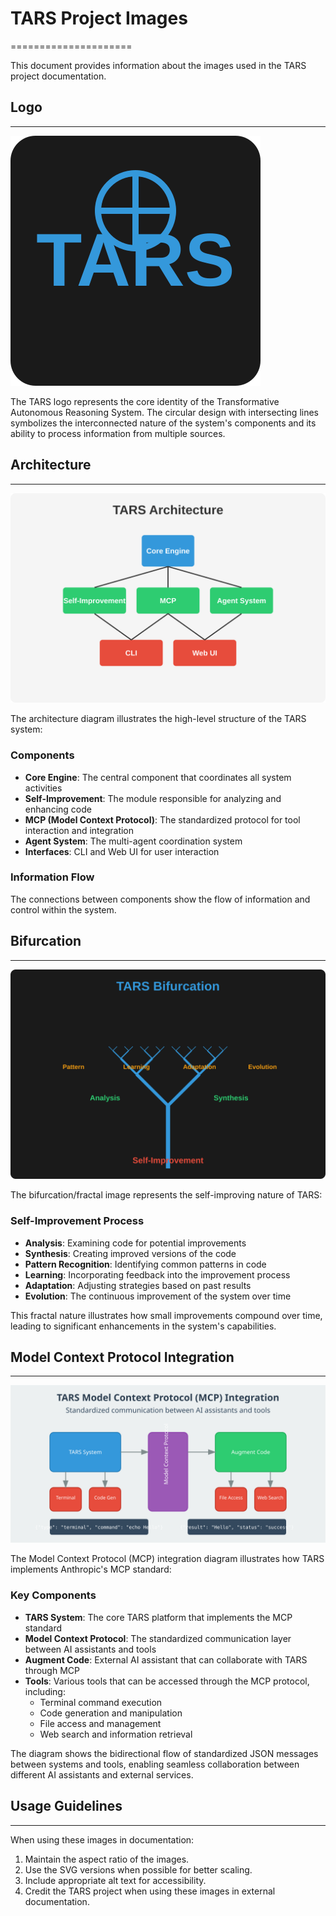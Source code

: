 # TARS Project Images
=====================

This document provides information about the images used in the TARS project documentation.

## Logo
--------

![TARS Logo](images/tars_logo.svg)

The TARS logo represents the core identity of the Transformative Autonomous Reasoning System. The circular design with intersecting lines symbolizes the interconnected nature of the system's components and its ability to process information from multiple sources.

## Architecture
-------------

![TARS Architecture](images/tars_architecture.svg)

The architecture diagram illustrates the high-level structure of the TARS system:

### Components

* **Core Engine**: The central component that coordinates all system activities
* **Self-Improvement**: The module responsible for analyzing and enhancing code
* **MCP (Model Context Protocol)**: The standardized protocol for tool interaction and integration
* **Agent System**: The multi-agent coordination system
* **Interfaces**: CLI and Web UI for user interaction

### Information Flow

The connections between components show the flow of information and control within the system.

## Bifurcation
-------------

![TARS Bifurcation](images/tars_fractal.svg)

The bifurcation/fractal image represents the self-improving nature of TARS:

### Self-Improvement Process

* **Analysis**: Examining code for potential improvements
* **Synthesis**: Creating improved versions of the code
* **Pattern Recognition**: Identifying common patterns in code
* **Learning**: Incorporating feedback into the improvement process
* **Adaptation**: Adjusting strategies based on past results
* **Evolution**: The continuous improvement of the system over time

This fractal nature illustrates how small improvements compound over time, leading to significant enhancements in the system's capabilities.

## Model Context Protocol Integration
----------------------------------

![TARS MCP Integration](images/tars_mcp_integration.svg)

The Model Context Protocol (MCP) integration diagram illustrates how TARS implements Anthropic's MCP standard:

### Key Components

* **TARS System**: The core TARS platform that implements the MCP standard
* **Model Context Protocol**: The standardized communication layer between AI assistants and tools
* **Augment Code**: External AI assistant that can collaborate with TARS through MCP
* **Tools**: Various tools that can be accessed through the MCP protocol, including:
  * Terminal command execution
  * Code generation and manipulation
  * File access and management
  * Web search and information retrieval

The diagram shows the bidirectional flow of standardized JSON messages between systems and tools, enabling seamless collaboration between different AI assistants and external services.

## Usage Guidelines
-------------------

When using these images in documentation:

1. Maintain the aspect ratio of the images.
2. Use the SVG versions when possible for better scaling.
3. Include appropriate alt text for accessibility.
4. Credit the TARS project when using these images in external documentation.